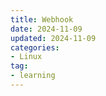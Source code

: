 ```yaml
---
title: Webhook
date: 2024-11-09
updated: 2024-11-09
categories: 
- Linux
tag:
- learning
---
```



<!-- toc -->